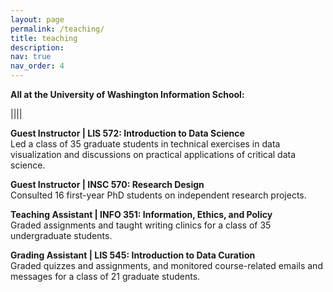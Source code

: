 ```yaml
---
layout: page
permalink: /teaching/
title: teaching
description: 
nav: true
nav_order: 4
---
```


**All at the University of Washington Information School:**

||||

**Guest Instructor | LIS 572: Introduction to Data Science**\
Led a class of 35 graduate students in technical exercises in data visualization and discussions on practical applications of critical data science. 

**Guest Instructor | INSC 570: Research Design**\
Consulted 16 first-year PhD students on independent research projects.

**Teaching Assistant | INFO 351: Information, Ethics, and Policy**\
Graded assignments and taught writing clinics for a class of 35 undergraduate students.

**Grading Assistant | LIS 545: Introduction to Data Curation**\
Graded quizzes and assignments, and monitored course-related emails and messages for a class of 21 graduate students. 
